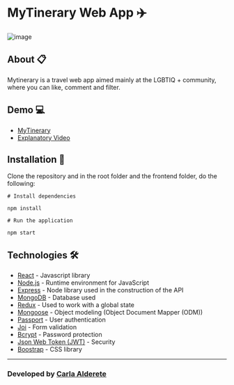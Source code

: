 # MyTinerary Web App ✈️

![image](https://i.postimg.cc/KcWBnwL0/Mytinerary.png)

## About 📋

Mytinerary is a travel web app aimed mainly at the LGBTIQ + community, where you can like, comment and filter.

## Demo 💻

* [MyTinerary](https://mytinerary-ca.herokuapp.com/)
* [Explanatory Video](https://vimeo.com/597130697)

## Installation 🔧

Clone the repository and in the root folder and the frontend folder, do the following:

```
# Install dependencies

npm install

# Run the application

npm start
```

## Technologies 🛠️

* [React](https://reactjs.org/) - Javascript library
* [Node.js](https://nodejs.org/en/) - Runtime environment for JavaScript
* [Express](https://expressjs.com/) - Node library used in the construction of the API
* [MongoDB](https://www.mongodb.com/) - Database used
* [Redux](https://react-redux.js.org/) -  Used to work with a global state
* [Mongoose](https://mongoosejs.com/) - Object modeling (Object Document Mapper (ODM))
* [Passport](http://www.passportjs.org/) - User authentication
* [Joi](https://www.npmjs.com/package/joi) - Form validation
* [Bcrypt](https://www.npmjs.com/package/bcryptjs) - Password protection
* [Json Web Token (JWT)](https://jwt.io/) - Security
* [Boostrap](https://getbootstrap.com/) - CSS library

---

### Developed by [Carla Alderete](https://github.com/CarlaAlderete)
